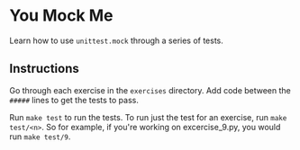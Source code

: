You Mock Me
===========

Learn how to use `unittest.mock` through a series of tests.


Instructions
------------

Go through each exercise in the `exercises` directory. Add code between the
`#####` lines to get the tests to pass.

Run `make test` to run the tests. To run just the test for an exercise, run
`make test/<n>`. So for example, if you're working on excercise_9.py, you would
run `make test/9`.
